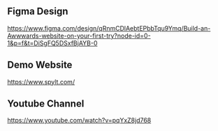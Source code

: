 ## Figma Design 
https://www.figma.com/design/qRnmCDlAebtEPbbTqu9Ymq/Build-an-Awwwards-website-on-your-first-try?node-id=0-1&p=f&t=DiSgFQ5DSxfBjAYB-0

## Demo Website

https://www.spylt.com/

## Youtube Channel 

https://www.youtube.com/watch?v=pqYxZ8jd768